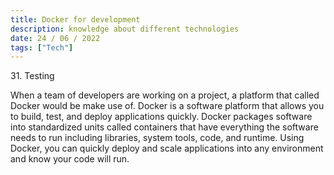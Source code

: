 ```yaml
---
title: Docker for development
description: knowledge about different technologies
date: 24 / 06 / 2022
tags: ["Tech"]
---
```


<p>31. Testing</p>

<p> 
When a team of developers are working on a project, a platform that called Docker would be make use of. Docker is a software platform that allows you to build, test, and deploy applications quickly. Docker packages software into standardized units called containers that have everything the software needs to run including libraries, system tools, code, and runtime. Using Docker, you can quickly deploy and scale applications into any environment and know your code will run.
</p>


<img src="/Blog/20220623-1.png" alt="">
<img src="/Blog/20220623-2.png" alt="">
